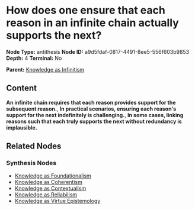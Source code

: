 # How does one ensure that each reason in an infinite chain actually supports the next?

**Node Type:** antithesis
**Node ID:** a9d5fdaf-0817-4491-8ee5-556f603b9853
**Depth:** 4
**Terminal:** No

**Parent:** [Knowledge as Infinitism](knowledge-as-infinitism-synthesis-7f8e4625-f656-4461-b7dc-03001ef60d00.md)

## Content

**An infinite chain requires that each reason provides support for the subsequent reason.**, **In practical scenarios, ensuring each reason's support for the next indefinitely is challenging.**, **In some cases, linking reasons such that each truly supports the next without redundancy is implausible.**

## Related Nodes

### Synthesis Nodes

- [Knowledge as Foundationalism](knowledge-as-foundationalism-synthesis-fc397c50-fa83-4477-b828-07553ff6433c.md)
- [Knowledge as Coherentism](knowledge-as-coherentism-synthesis-a77fa35c-4e02-49de-aa2b-967068790bae.md)
- [Knowledge as Contextualism](knowledge-as-contextualism-synthesis-0c3664cc-88d5-4ed2-8c38-31f4bce0ab0d.md)
- [Knowledge as Reliabilism](knowledge-as-reliabilism-synthesis-f4765be9-6972-40ac-927a-62b088ccebe5.md)
- [Knowledge as Virtue Epistemology](knowledge-as-virtue-epistemology-synthesis-f9577bb9-0b84-44e6-850a-79dc0647922e.md)
